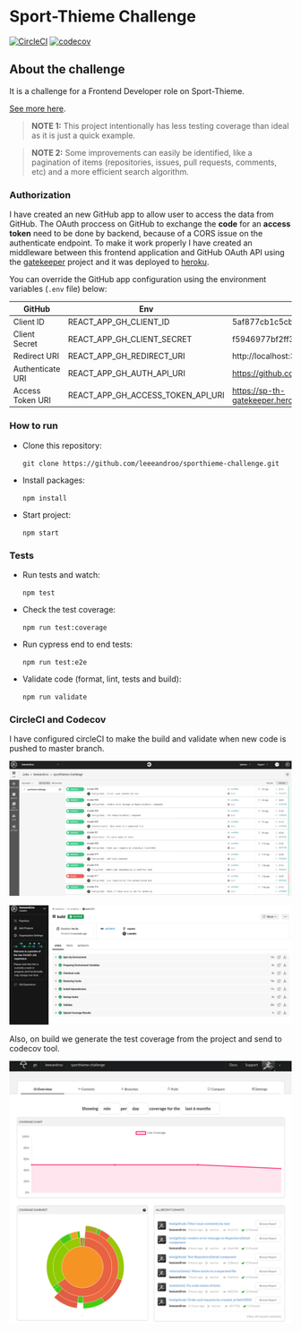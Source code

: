 # Sport-Thieme Challenge

[![CircleCI](https://circleci.com/gh/leeeandroo/sporthieme-challenge.svg?style=svg&circle-token=331a52553af5c411d279dd002428265f0077ff10)](https://circleci.com/gh/leeeandroo/sporthieme-challenge) [![codecov](https://codecov.io/gh/leeeandroo/sporthieme-challenge/branch/master/graph/badge.svg?token=Ea3SrYf7y4)](https://codecov.io/gh/leeeandroo/sporthieme-challenge)

## About the challenge

It is a challenge for a Frontend Developer role on Sport-Thieme.

[See more here](CHALLENGE.md).

> **NOTE 1:** This project intentionally has less testing coverage than ideal as it is just a quick example.

> **NOTE 2:** Some improvements can easily be identified, like a pagination of items (repositories, issues, pull requests, comments, etc) and a more efficient search algorithm.

### Authorization

I have created an new GitHub app to allow user to access the data from GitHub.
The OAuth proccess on GitHub to exchange the **code** for an **access token** need to be done by backend, because of a CORS issue on the authenticate endpoint. To make it work properly I have created an middleware between this frontend application and GitHub OAuth API using the [gatekeeper](https://github.com/prose/gatekeeper) project and it was deployed to [heroku](https://sp-th-gatekeeper.herokuapp.com/).

You can override the GitHub app configuration using the environment variables (`.env` file) below:

| GitHub           | Env                               | Default value                                       |
| ---------------- | --------------------------------- | --------------------------------------------------- |
| Client ID        | REACT_APP_GH_CLIENT_ID            | 5af877cb1c5cb1ac7de4                                |
| Client Secret    | REACT_APP_GH_CLIENT_SECRET        | f5946977bf2ff32f6a345e697b92bab3e6c3e719            |
| Redirect URI     | REACT_APP_GH_REDIRECT_URI         | http://localhost:3000/                              |
| Authenticate URI | REACT_APP_GH_AUTH_API_URI         | https://github.com/login/oauth/authorize            |
| Access Token URI | REACT_APP_GH_ACCESS_TOKEN_API_URI | https://sp-th-gatekeeper.herokuapp.com/authenticate |

### How to run

- Clone this repository:

  `git clone https://github.com/leeeandroo/sporthieme-challenge.git`

- Install packages:

  `npm install`

- Start project:

  `npm start`

### Tests

- Run tests and watch:

  `npm test`

- Check the test coverage:

  `npm run test:coverage`

- Run cypress end to end tests:

  `npm run test:e2e`

- Validate code (format, lint, tests and build):

  `npm run validate`

### CircleCI and Codecov

I have configured circleCI to make the build and validate when new code is pushed to master branch.

![CircleCI](_assets/circleci.png)

![CircleCI](_assets/circleci-pipeline.png)

Also, on build we generate the test coverage from the project and send to codecov tool.

![Codecov](_assets/codecov.png)
